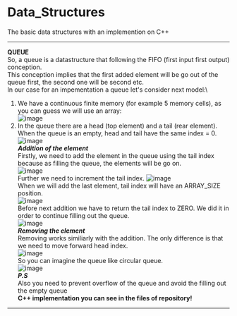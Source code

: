 # Data_Structures
The basic data structures with an implemention on C++
____
**QUEUE**\
So, a queue is a datastructure that following the FIFO (first input first output) conception\.\
This conception implies that the first added element will be go out of the queue first, the second one will be second etc\.\
In our case for an impementation a queue let's consider next model\:\
1. We have a continuous finite memory (for example 5 memory cells), as you can guess we will use an array\:\
![image](https://user-images.githubusercontent.com/79082114/158005498-f5ca76ef-77cb-4faa-899d-46777e413dc4.png)
2. In the queue there are a head (top element) and a tail (rear element). When the queue is an empty, head and tail have the same index = 0\.
![image](https://user-images.githubusercontent.com/79082114/158004054-c04847c9-046a-46ca-813d-549b0ccb934d.png)\
***Addition of the element***\
Firstly, we need to add the element in the queue using the tail index because as filling the queue, the elements will be go on.\
![image](https://user-images.githubusercontent.com/79082114/158004271-3ef836c8-0af2-416c-ad8a-7904e06c5253.png)\
Further we need to increment the tail index.
![image](https://user-images.githubusercontent.com/79082114/158004323-8f2ba3d5-6d43-4b5a-a452-0f699882d0c3.png)\
When we will add the last element, tail index will have an ARRAY_SIZE position\.\
![image](https://user-images.githubusercontent.com/79082114/158004812-5adb72f4-1b2b-4af6-a9b9-65b9bbcc16e2.png)\
Before next addition we have to return the tail index to ZERO. We did it in order to continue filling out the queue\.\
![image](https://user-images.githubusercontent.com/79082114/158004901-432922de-fdde-48c7-b4f6-923e829d5d34.png)\
***Removing the element***\
Removing works similiarly with the addition. The only difference is that we need to move forward head index\.\
![image](https://user-images.githubusercontent.com/79082114/158005409-42667a0c-9bae-46ee-94de-64eed7f02d5b.png)\
So you can imagine the queue like circular queue\.\
![image](https://user-images.githubusercontent.com/79082114/158005343-e75c9dda-f8d8-4c90-810d-a284e14f9cd0.png)\
***P.S***\
Also you need to prevent overflow of the queue and avoid the filling out the empty queue\
**C++ implementation you can see in the files of repository!**
____







